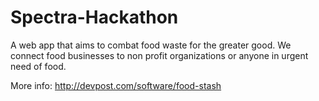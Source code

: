 # Spectra-Hackathon

A web app that aims to combat food waste for the greater good.
We connect food businesses to non profit organizations
or anyone in urgent need of food.

More info: http://devpost.com/software/food-stash
